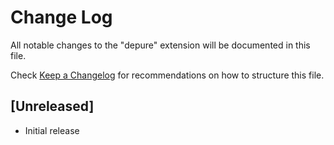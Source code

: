 # Change Log

All notable changes to the "depure" extension will be documented in this file.

Check [Keep a Changelog](http://keepachangelog.com/) for recommendations on how to structure this file.

## [Unreleased]

- Initial release